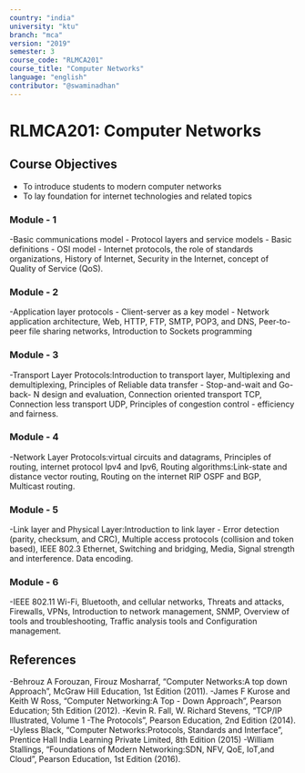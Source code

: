 ```yaml
---
country: "india"
university: "ktu"
branch: "mca"
version: "2019"
semester: 3
course_code: "RLMCA201"
course_title: "Computer Networks"
language: "english"
contributor: "@swaminadhan"
---
```


# RLMCA201: Computer Networks

## Course Objectives

- To introduce students to modern computer networks
- To lay foundation for internet technologies and related topics


### Module - 1 

-Basic communications model - Protocol layers and service
models - Basic definitions - OSI model - Internet protocols,
the role of standards organizations, History of Internet,
Security in the Internet, concept of Quality of Service
(QoS).

### Module - 2 

-Application layer protocols - Client-server as a key model -
Network application architecture, Web, HTTP, FTP, SMTP,
POP3, and DNS, Peer-to-peer file sharing networks,
Introduction to Sockets programming

### Module - 3

-Transport Layer Protocols:Introduction to transport layer,
Multiplexing and demultiplexing, Principles of Reliable data
transfer - Stop-and-wait and Go-back- N design and
evaluation, Connection oriented transport TCP, Connection
less transport UDP, Principles of congestion control -
efficiency and fairness.

### Module - 4

-Network Layer Protocols:virtual circuits and datagrams,
Principles of routing, internet protocol Ipv4 and Ipv6,
Routing algorithms:Link-state and distance vector routing,
Routing on the internet RIP OSPF and BGP, Multicast
routing.

### Module - 5

-Link layer and Physical Layer:Introduction to link layer -
Error detection (parity, checksum, and CRC), Multiple
access protocols (collision and token based), IEEE 802.3
Ethernet, Switching and bridging, Media, Signal strength
and interference. Data encoding.

### Module - 6

-IEEE 802.11 Wi-Fi, Bluetooth, and cellular networks,
Threats and attacks, Firewalls, VPNs, Introduction to
network management, SNMP, Overview of tools and
troubleshooting, Traffic analysis tools and Configuration
management. 

## References

-Behrouz A Forouzan, Firouz Mosharraf, “Computer Networks:A top down Approach”,
McGraw Hill Education, 1st Edition (2011).
-James F Kurose and Keith W Ross, “Computer Networking:A Top - Down Approach”,
Pearson Education; 5th Edition (2012).
-Kevin R. Fall, W. Richard Stevens, “TCP/IP Illustrated, Volume 1 -The Protocols”,
Pearson Education, 2nd Edition (2014).
-Uyless Black, “Computer Networks:Protocols, Standards and Interface”, Prentice Hall
India Learning Private Limited, 8th Edition (2015)
-William Stallings, “Foundations of Modern Networking:SDN, NFV, QoE, IoT,and
Cloud”, Pearson Education, 1st Edition (2016). 



